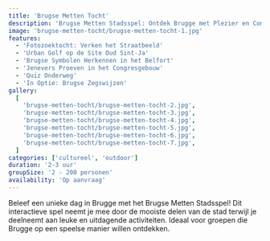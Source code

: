 ```yaml
---
title: 'Brugse Metten Tocht'
description: 'Brugse Metten Stadsspel: Ontdek Brugge met Plezier en Competitie!'
image: 'brugse-metten-tocht/brugse-metten-tocht-1.jpg'
features:
  - 'Fotozoektocht: Verken het Straatbeeld'
  - 'Urban Golf op de Site Oud Sint-Ja'
  - 'Brugse Symbolen Herkennen in het Belfort'
  - 'Jenevers Proeven in het Congresgebouw'
  - 'Quiz Onderweg'
  - 'In Optie: Brugse Zegswijzen'
gallery:
  [
    'brugse-metten-tocht/brugse-metten-tocht-2.jpg',
    'brugse-metten-tocht/brugse-metten-tocht-3.jpg',
    'brugse-metten-tocht/brugse-metten-tocht-4.jpg',
    'brugse-metten-tocht/brugse-metten-tocht-5.jpg',
    'brugse-metten-tocht/brugse-metten-tocht-6.jpg',
    'brugse-metten-tocht/brugse-metten-tocht-7.jpg',
  ]
categories: ['cultureel', 'outdoor']
duration: '2-3 uur'
groupSize: '2 - 200 personen'
availability: 'Op aanvraag'
---
```


Beleef een unieke dag in Brugge met het Brugse Metten Stadsspel! Dit interactieve spel neemt je mee door de mooiste delen van de stad terwijl je deelneemt aan leuke en uitdagende activiteiten. Ideaal voor groepen die Brugge op een speelse manier willen ontdekken.
